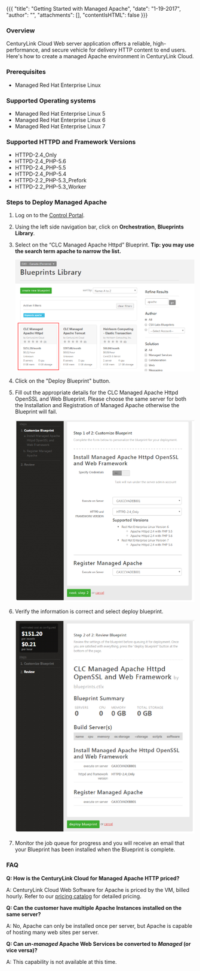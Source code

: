 {{{
  "title": "Getting Started with Managed Apache",
  "date": "1-19-2017",
  "author": "",
  "attachments": [],
  "contentIsHTML": false
}}}

### Overview
CenturyLink Cloud Web server application offers a reliable, high-performance, and secure vehicle for delivery HTTP content to end users. Here's how to create a managed Apache environment in CenturyLink Cloud.

### Prerequisites
* Managed Red Hat Enterprise Linux

### Supported Operating systems
* Managed Red Hat Enterprise Linux 5
* Managed Red Hat Enterprise Linux 6
* Managed Red Hat Enterprise Linux 7

### Supported HTTPD and Framework Versions

* HTTPD-2.4_Only
* HTTPD-2.4_PHP-5.6
* HTTPD-2.4_PHP-5.5
* HTTPD-2.4_PHP-5.4
* HTTPD-2.2_PHP-5.3_Prefork
* HTTPD-2.2_PHP-5.3_Worker

### Steps to Deploy Managed Apache
1. Log on to the [Control Portal](//control.ctl.io/).

2. Using the left side navigation bar, click on **Orchestration**, **Blueprints Library**.

3. Select on the “CLC Managed Apache Httpd” Blueprint. **Tip: you may use the search term apache to narrow the list.**

    ![Managed apache blueprint](../images/getting-started-with-managed-apache-01.png)

4. Click on the "Deploy Blueprint" button.

5. Fill out the appropriate details for the CLC Managed Apache Httpd OpenSSL and Web Blueprint. Please choose the same server for both the Installation and Registration of Managed Apache otherwise the Blueprint will fail.

    ![managed apache step 2](../images/getting-started-with-managed-apache-02.png)

6. Verify the information is correct and select deploy blueprint.

    ![managed apache deploy](../images/getting-started-with-managed-apache-03.png)

7. Monitor the job queue for progress and you will receive an email that your Blueprint has been installed when the Blueprint is complete.

### FAQ

**Q: How is the CenturyLink Cloud for Managed Apache HTTP priced?**

A: CenturyLink Cloud Web Software for Apache is priced by the VM, billed hourly. Refer to our [pricing catalog](//www.ctl.io/pricing) for detailed pricing.

**Q: Can the customer have multiple Apache Instances installed on the same server?**

A: No, Apache can only be installed once per server, but Apache is capable of hosting many web sites per server.

**Q: Can *un-managed* Apache Web Services be converted to *Managed* (or vice versa)?**

A: This capability is not available at this time.
